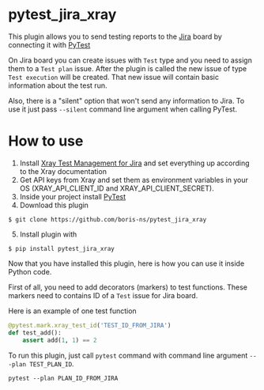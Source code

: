 # pytest_jira_xray
This plugin allows you to send testing reports to the [Jira](https://www.atlassian.com/software/jira) board by connecting it with [PyTest](https://docs.pytest.org/en/stable/index.html)

On Jira board you can create issues with ```Test``` type and you need to assign them to a ```Test plan``` issue. After the plugin is called the new issue of type ```Test execution``` will be created. That new issue will contain basic information about the test run.

Also, there is a "silent" option that won't send any information to Jira. To use it just pass ```--silent``` command line argument when calling PyTest.

# How to use

1. Install [Xray Test Management for Jira](https://marketplace.atlassian.com/apps/1211769/xray-test-management-for-jira?hosting=cloud&tab=overview) and set everything up according to the Xray documentation
2. Get API keys from Xray and set them as environment variables in your OS (XRAY_API_CLIENT_ID and XRAY_API_CLIENT_SECRET).
3. Inside your project install [PyTest](https://docs.pytest.org/en/stable/index.html)
4. Download this plugin
```
$ git clone https://github.com/boris-ns/pytest_jira_xray 
```
5. Install plugin with
```
$ pip install pytest_jira_xray
```

Now that you have installed this plugin, here is how you can use it inside Python code.

First of all, you need to add decorators (markers) to test functions. These markers need to contains ID of a ```Test``` issue for Jira board.

Here is an example of one test function
```python
@pytest.mark.xray_test_id('TEST_ID_FROM_JIRA')
def test_add():
    assert add(1, 1) == 2
```

To run this plugin, just call ```pytest``` command with command line argument ```---plan TEST_PLAN_ID```.

```
pytest --plan PLAN_ID_FROM_JIRA
```
